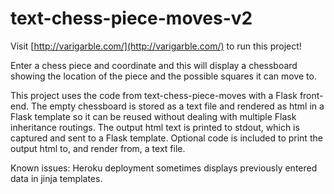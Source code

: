 # text-chess-piece-moves-v2
Visit [http://varigarble.com/](http://varigarble.com/) to run this project!

Enter a chess piece and coordinate and this will display a chessboard showing the location of the piece and the possible 
squares it can move to. 

This project uses the code from text-chess-piece-moves with a Flask front-end. The empty chessboard is stored as a text 
file and rendered as html in a Flask template so it can be reused without dealing with multiple Flask inheritance 
routings. The output html text is printed to stdout, which is captured and sent to a Flask template. Optional code is 
included to print the output html to, and render from, a text file.

Known issues: Heroku deployment sometimes displays previously entered data in jinja templates.
